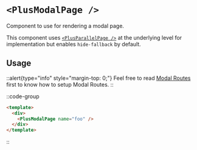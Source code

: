 # `<PlusModalPage />`

Component to use for rendering a modal page.

This component uses [`<PlusParallelPage />`](/components/plus-parallel-page) at the underlying level for implementation but enables `hide-fallback` by default.

## Usage

::alert{type="info" style="margin-top: 0;"}
Feel free to read [Modal Routes](/routing/modal-routes) first to know how to setup Modal Routes.
::

::code-group
```html [pages/index.vue]
<template>
  <div>
    <PlusModalPage name="foo" />
  </div>
</template>
```
::
